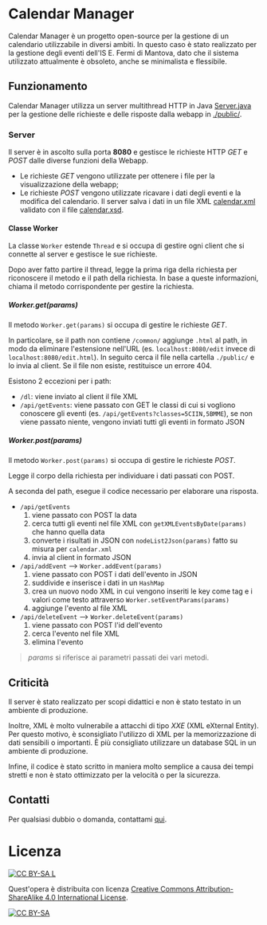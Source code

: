 # Calendar Manager
Calendar Manager è un progetto open-source per la gestione di un calendario utilizzabile in diversi ambiti. In questo caso è stato realizzato per la gestione degli eventi dell'IS E. Fermi di Mantova, dato che il sistema utilizzato attualmente è obsoleto, anche se minimalista e flessibile.


## Funzionamento
Calendar Manager utilizza un server multithread HTTP in Java [Server.java](https://github.com/kev1nl1u/calendar-manager/blob/main/Server.java) per la gestione delle richieste e delle risposte dalla webapp in [./public/](https://github.com/kev1nl1u/calendar-manager/tree/main/public).


### Server
Il server è in ascolto sulla porta **8080** e gestisce le richieste HTTP _GET_ e _POST_ dalle diverse funzioni della Webapp.
- Le richieste _GET_ vengono utilizzate per ottenere i file per la visualizzazione della webapp;
- Le richieste _POST_ vengono utilizzate ricavare i dati degli eventi e la modifica del calendario.
Il server salva i dati in un file XML [calendar.xml](https://github.com/kev1nl1u/calendar-manager/blob/main/calendar.xml) validato con il file [calendar.xsd](https://github.com/kev1nl1u/calendar-manager/blob/main/calendar.xsd).


#### Classe Worker
La classe `Worker` estende `Thread` e si occupa di gestire ogni client che si connette al server e gestisce le sue richieste.

Dopo aver fatto partire il thread, legge la prima riga della richiesta per riconoscere il metodo e il path della richiesta. In base a queste informazioni, chiama il metodo corrispondente per gestire la richiesta.


##### Worker.get(_params_)
Il metodo `Worker.get(params)` si occupa di gestire le richieste _GET_.

In particolare, se il path non contiene `/common/` aggiunge `.html` al path, in modo da eliminare l'estensione nell'URL (es. `localhost:8080/edit` invece di `localhost:8080/edit.html`). In seguito cerca il file nella cartella `./public/` e lo invia al client. Se il file non esiste, restituisce un errore 404.

Esistono 2 eccezioni per i path:
<ul>
<li><code>/dl</code>: viene inviato al client il file XML</li>
<li><code>/api/getEvents</code>: viene passato con GET le classi di cui si vogliono conoscere gli eventi (es. <code>/api/getEvents?classes=5CIIN,5BMME</code>), se non viene passato niente, vengono inviati tutti gli eventi in formato JSON</li>
</ul>


##### Worker.post(_params_)
Il metodo `Worker.post(params)` si occupa di gestire le richieste _POST_.

Legge il corpo della richiesta per individuare i dati passati con POST.

A seconda del path, esegue il codice necessario per elaborare una risposta.
<ul>
<li><code>/api/getEvents</code>
	<ol type="1">
		<li>viene passato con POST la data</li>
		<li>cerca tutti gli eventi nel file XML con <code>getXMLEventsByDate(params)</code> che hanno quella data</li>
		<li>converte i risultati in JSON con <code>nodeList2Json(params)</code> fatto su misura per <code>calendar.xml</code></li>
		<li>invia al client in formato JSON</li>
	</ol>
</li>
<li>
	<code>/api/addEvent</code> --> <code>Worker.addEvent(params)</code>
	<ol type="1">
		<li>viene passato con POST i dati dell'evento in JSON</li>
		<li>suddivide e inserisce i dati in un <code>HashMap</code></li>
		<li>crea un nuovo nodo XML in cui vengono inseriti le key come tag e i valori come testo attraverso <code>Worker.setEventParams(params)</code></li>
		<li>aggiunge l'evento al file XML</li>
	</ol>
</li>
<li>
	<code>/api/deleteEvent</code> --> <code>Worker.deleteEvent(params)</code>
	<ol type="1">
		<li>viene passato con POST l'id dell'evento</li>
		<li>cerca l'evento nel file XML</li>
		<li>elimina l'evento</li>
	</ol>
</li>
</ul>

> _params_ si riferisce ai parametri passati dei vari metodi.


## Criticità
Il server è stato realizzato per scopi didattici e non è stato testato in un ambiente di produzione.

Inoltre, XML è molto vulnerabile a attacchi di tipo _XXE_ (XML eXternal Entity). Per questo motivo, è sconsigliato l'utilizzo di XML per la memorizzazione di dati sensibili o importanti. È più consigliato utilizzare un database SQL in un ambiente di produzione.

Infine, il codice è stato scritto in maniera molto semplice a causa dei tempi stretti e non è stato ottimizzato per la velocità o per la sicurezza.


## Contatti
Per qualsiasi dubbio o domanda, contattami [qui](https://kliu.win/contacts).


# Licenza

[![CC BY-SA L](https://i.creativecommons.org/l/by-sa/4.0/80x15.png)](https://creativecommons.org/licenses/by-sa/4.0/deed.it)

Quest'opera è distribuita con licenza [Creative Commons Attribution-ShareAlike 4.0 International License](http://creativecommons.org/licenses/by-sa/4.0/).

[![CC BY-SA](https://i.creativecommons.org/l/by-sa/4.0/88x31.png)](https://creativecommons.org/licenses/by-sa/4.0/deed.it)

